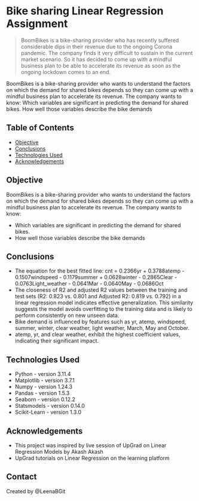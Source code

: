 # Bike sharing Linear Regression Assignment
> BoomBikes is a bike-sharing provider who has recently suffered considerable dips in their revenue due to the ongoing Corona pandemic. The company finds it very difficult to sustain in the current market scenario. So it has decided to come up with a mindful business plan to be able to accelerate its revenue as soon as the ongoing lockdown comes to an end.

BoomBikes is a bike-sharing provider who wants to understand the factors on which the demand for shared bikes depends so they can come up with a mindful business plan to accelerate its revenue. The company wants to know:
Which variables are significant in predicting the demand for shared bikes.
How well those variables describe the bike demands


## Table of Contents
* [Objective](#general-information)
* [Conclusions](#conclusions)
* [Technologies Used](#technologies-used)
* [Acknowledgements](#acknowledgements)



## Objective
BoomBikes is a bike-sharing provider who wants to understand the factors on which the demand for shared bikes depends so they can come up with a mindful business plan to accelerate its revenue. The company wants to know:
- Which variables are significant in predicting the demand for shared bikes.
- How well those variables describe the bike demands


## Conclusions
- The equation for the best fitted line:
  cnt = 0.2366yr + 0.3788atemp - 0.1507windspeed - 0.1179summer + 0.0628winter - 0.2865Clear - 0.0763Light_weather - 0.0641Mar - 0.0640May - 0.0686Oct
- The closeness of R2 and adjusted R2 values between the training and test sets (R2: 0.823 vs. 0.801 and Adjusted R2: 0.819 vs. 0.792) in a linear regression model indicates effective generalization. This similarity suggests the model avoids overfitting to the training data and is likely to perform consistently on new unseen data.
- Bike demand is influenced by features such as yr, atemp, windspeed, summer, winter, clear weather, light weather, March, May and October.
- atemp, yr, and clear weather, exhibit the highest coefficient values, indicating their significant impact.


## Technologies Used
- Python - version 3.11.4
- Matplotlib - version 3.7.1
- Numpy - version 1.24.3
- Pandas - version 1.5.3
- Seaborn - version 0.12.2
- Statsmodels - version 0.14.0
- Scikit-Learn - version 1.3.0


## Acknowledgements
- This project was inspired by live session of UpGrad on Linear Regression Models by Akash Akash
- UpGrad tutorials on Linear Regression on the learning platform


## Contact
Created by @LeenaBGit
